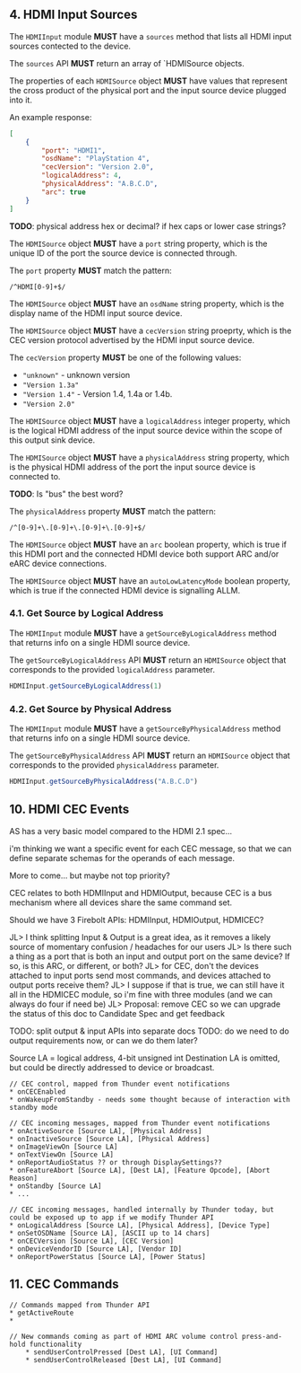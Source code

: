 ## 4. HDMI Input Sources
The `HDMIInput` module **MUST** have a `sources` method that lists all HDMI input sources contected to the device.

The `sources` API **MUST** return an array of `HDMISource objects.

The properties of each `HDMISource` object **MUST** have values that represent the cross product of the physical port and the input source device plugged into it.

An example response:

```json
[
    {
        "port": "HDMI1",
        "osdName": "PlayStation 4",
        "cecVersion": "Version 2.0",
        "logicalAddress": 4,
        "physicalAddress": "A.B.C.D",
        "arc": true
    }
]
```

**TODO**: physical address hex or decimal? if hex caps or lower case strings?

The `HDMISource` object **MUST** have a `port` string property, which is the unique ID of the port the source device is connected through.

The `port` property **MUST** match the pattern:

 ```regexp
 /^HDMI[0-9]+$/
 ```

The `HDMISource` object **MUST** have an `osdName` string property, which is the display name of the HDMI input source device.

The `HDMISource` object **MUST** have a `cecVersion` string proeprty, which is the CEC version protocol advertised by the HDMI input source device.

The `cecVersion` property **MUST** be one of the following values:

- `"unknown"` - unknown version
- `"Version 1.3a"`
- `"Version 1.4"` - Version 1.4, 1.4a or 1.4b.
- `"Version 2.0"`

The `HDMISource` object **MUST** have a `logicalAddress` integer property, which is the logical HDMI address of the input source device within the scope of this output sink device.


The `HDMISource` object **MUST** have a `physicalAddress` string property, which is the physical HDMI address of the port the input source device is connected to.

**TODO**: Is "bus" the best word?

The `physicalAddress` property **MUST** match the pattern:

 ```regexp
 /^[0-9]+\.[0-9]+\.[0-9]+\.[0-9]+$/
 ```

The `HDMISource` object **MUST** have an `arc` boolean property, which is true if this HDMI port and the connected HDMI device both support ARC and/or eARC device connections.

The `HDMISource` object **MUST** have an `autoLowLatencyMode` boolean property, which is true if the connected HDMI device is signalling ALLM.

### 4.1. Get Source by Logical Address
The `HDMIInput` module **MUST** have a `getSourceByLogicalAddress` method that returns info on a single HDMI source device.

The `getSourceByLogicalAddress` API **MUST** return an `HDMISource` object that corresponds to the provided `logicalAddress` parameter.

```javascript
HDMIInput.getSourceByLogicalAddress(1)
```

### 4.2. Get Source by Physical Address
The `HDMIInput` module **MUST** have a `getSourceByPhysicalAddress` method that returns info on a single HDMI source device.

The `getSourceByPhysicalAddress` API **MUST** return an `HDMISource` object that corresponds to the provided `physicalAddress` parameter.

```javascript
HDMIInput.getSourceByPhysicalAddress("A.B.C.D")
```

## 10. HDMI CEC Events
AS has a very basic model compared to the HDMI 2.1 spec...

i'm thinking we want a specific event for each CEC message, so that we can define separate schemas for the operands of each message.

More to come... but maybe not top priority?

CEC relates to both HDMIInput and HDMIOutput, because CEC is a bus mechanism where all devices share the same command set.

Should we have 3 Firebolt APIs: HDMIInput, HDMIOutput, HDMICEC?

JL> I think splitting Input & Output is a great idea, as it removes a likely source of momentary confusion / headaches for our users
JL> Is there such a thing as a port that is both an input and output port on the same device? If so, is this ARC, or different, or both?
JL> for CEC, don't the devices attached to input ports send most commands, and devices attached to output ports receive them?
JL> I suppose if that is true, we can still have it all in the HDMICEC module, so i'm fine with three modules (and we can always do four if need be)
JL> Proposal: remove CEC so we can upgrade the status of this doc to Candidate Spec and get feedback

TODO: split output & input APIs into separate docs
TODO: do we need to do output requirements now, or can we do them later?

Source LA = logical address, 4-bit unsigned int
Destination LA is omitted, but could be directly addressed to device or broadcast.

```
// CEC control, mapped from Thunder event notifications
* onCECEnabled
* onWakeupFromStandby - needs some thought because of interaction with standby mode

// CEC incoming messages, mapped from Thunder event notifications
* onActiveSource [Source LA], [Physical Address]
* onInactiveSource [Source LA], [Physical Address]
* onImageViewOn [Source LA]
* onTextViewOn [Source LA]
* onReportAudioStatus ?? or through DisplaySettings??
* onFeatureAbort [Source LA], [Dest LA], [Feature Opcode], [Abort Reason]
* onStandby [Source LA]
* ...

// CEC incoming messages, handled internally by Thunder today, but could be exposed up to app if we modify Thunder API
* onLogicalAddress [Source LA], [Physical Address], [Device Type]
* onSetOSDName [Source LA], [ASCII up to 14 chars]
* onCECVersion [Source LA], [CEC Version]
* onDeviceVendorID [Source LA], [Vendor ID]
* onReportPowerStatus [Source LA], [Power Status]
```

## 11. CEC Commands

```
// Commands mapped from Thunder API
* getActiveRoute
* 

// New commands coming as part of HDMI ARC volume control press-and-hold functionality
    * sendUserControlPressed [Dest LA], [UI Command]
    * sendUserControlReleased [Dest LA], [UI Command]
```